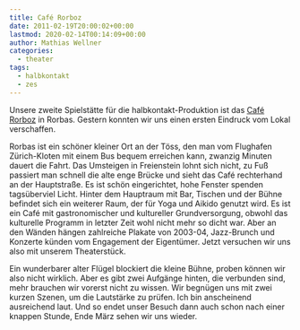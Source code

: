 ```yaml
---
title: Café Rorboz
date: 2011-02-19T20:00:02+00:00
lastmod: 2020-02-14T00:14:09+00:00
author: Mathias Wellner
categories:
  - theater
tags:
  - halbkontakt
  - zes
---
```

Unsere zweite Spielstätte für die halbkontakt-Produktion ist das [Café Rorboz](http://www.rorboz.ch/) in Rorbas. Gestern konnten wir uns einen ersten Eindruck vom Lokal verschaffen. 
<!--more-->

Rorbas ist ein schöner kleiner Ort an der Töss, den man vom Flughafen Zürich-Kloten mit einem Bus bequem erreichen kann, zwanzig Minuten dauert die Fahrt. Das Umsteigen in Freienstein lohnt sich nicht, zu Fuß passiert man schnell die alte enge Brücke und sieht das Café rechterhand an der Hauptstraße. Es ist schön eingerichtet, hohe Fenster spenden tagsüberviel Licht. Hinter dem Hauptraum mit Bar, Tischen und der Bühne befindet sich ein weiterer Raum, der für Yoga und Aikido genutzt wird. Es ist ein Café mit gastronomischer und kultureller Grundversorgung, obwohl das kulturelle Programm in letzter Zeit wohl nicht mehr so dicht war. Aber an den Wänden hängen zahlreiche Plakate von 2003-04, Jazz-Brunch und Konzerte künden vom Engagement der Eigentümer. Jetzt versuchen wir uns also mit unserem Theaterstück. 

Ein wunderbarer alter Flügel blockiert die kleine Bühne, proben können wir also nicht wirklich. Aber es gibt zwei Aufgänge hinten, die verbunden sind, mehr brauchen wir vorerst nicht zu wissen. Wir begnügen uns mit zwei kurzen Szenen, um die Lautstärke zu prüfen. Ich bin anscheinend ausreichend laut. Und so endet unser Besuch dann auch schon nach einer knappen Stunde, Ende März sehen wir uns wieder.